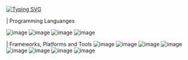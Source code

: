 <a href="https://git.io/typing-svg"><img src="https://readme-typing-svg.demolab.com?font=Fira+Code&weight=500&size=24&duration=3500&pause=500&color=4FCD3F&background=FFFFFF00&multiline=true&random=false&width=435&height=150&lines=Hello+There!+I'm+Ismail+%3A);Welcome+to+my+GitHub!;Nice+to+meet+you+%F0%9F%A4%9D" alt="Typing SVG" /></a>

| Programming Languanges

![image](https://github.com/IsmailAbousalem/IsmailAbousalem/assets/100754446/1bd1cb82-87af-4016-9550-70513ce4ee72) ![image](https://github.com/IsmailAbousalem/IsmailAbousalem/assets/100754446/4985edee-a934-45aa-91a6-d5794c0d3aec) ![image](https://github.com/IsmailAbousalem/IsmailAbousalem/assets/100754446/7cab0615-3ede-40a2-8028-b6a8ea9e0806) ![image](https://github.com/IsmailAbousalem/IsmailAbousalem/assets/100754446/49f9d75e-0f83-4dc5-a542-ed22586459b2) 

| Frameworks, Platforms and Tools
![image](https://github.com/IsmailAbousalem/IsmailAbousalem/assets/100754446/9a429605-2ba9-4db8-85bf-3ecde1a0fd1e) ![image](https://github.com/IsmailAbousalem/IsmailAbousalem/assets/100754446/251967aa-f049-4e59-a253-405634054f27) ![image](https://github.com/IsmailAbousalem/IsmailAbousalem/assets/100754446/c7efb237-df11-40bb-aae1-08cc38d6030d) ![image](https://github.com/IsmailAbousalem/IsmailAbousalem/assets/100754446/ec1902da-6f2e-4b5d-aa04-7ca4fb02da0e) ![image](https://github.com/IsmailAbousalem/IsmailAbousalem/assets/100754446/aeb69ce8-da39-4e7f-bbbd-32695b59d1ac) ![image](https://github.com/IsmailAbousalem/IsmailAbousalem/assets/100754446/8a18f42f-9e58-42b1-bd93-e7580f7bde31) ![image](https://github.com/IsmailAbousalem/IsmailAbousalem/assets/100754446/fef8f087-59d2-4e30-a290-fb409183e04b) ![image](https://github.com/IsmailAbousalem/IsmailAbousalem/assets/100754446/8cbde361-c32c-4a1f-8237-9fbd624dfa98)









<!--
**IsmailAbousalem/IsmailAbousalem** is a ✨ _special_ ✨ repository because its `README.md` (this file) appears on your GitHub profile.





Here are some ideas to get you started:

- 🔭 I’m currently working on ...
- 🌱 I’m currently learning ...
- 👯 I’m looking to collaborate on ...
- 🤔 I’m looking for help with ...
- 💬 Ask me about ...
- 📫 How to reach me: ...
- 😄 Pronouns: ...
- ⚡ Fun fact: ...
-->
